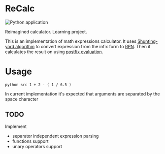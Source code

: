 # ReCalc
![Python application](https://github.com/LilacRapture/ReCalc/workflows/Python%20application/badge.svg?branch=master)

Reimagined calculator.
Learning project.

This is an implementation of math expressions calculator.
It uses [Shunting-yard algorithm](https://en.wikipedia.org/wiki/Shunting-yard_algorithm) to convert expression from the infix form to [RPN](https://en.wikipedia.org/wiki/Reverse_Polish_notation). Then it calculates the result on using [postfix evaluation](https://en.wikipedia.org/wiki/Reverse_Polish_notation#Postfix_evaluation_algorithm).

# Usage

`python src 1 + 2 - ( 1 / 6.5 )`

In current implementation it's expected that arguments are separated by the space character

## TODO
Implement
* separator independent expression parsing
* functions support
* unary operators support
